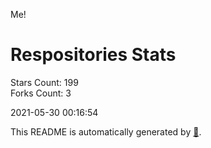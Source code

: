 Me!

# Respositories Stats
Stars Count: 199  
Forks Count: 3

2021-05-30 00:16:54  

This README is automatically generated by [🐰](https://github.com/rnitta/rnitta).
